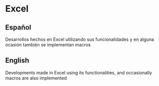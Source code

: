 # Excel
## Español
Desarrollos hechos en Excel utilizando sus funcionalidades y en alguna ocasión también se implementan macros
## English
Developments made in Excel using its functionalities, and occasionally macros are also implemented
